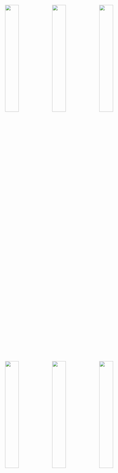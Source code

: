 <img src="https://agropark.ng/screenshots/kenzo/1.png" width="30%"></img>
 <img src="https://agropark.ng/screenshots/kenzo/2.png" width="30%"></img>
  <img src="https://agropark.ng/screenshots/kenzo/3.png" width="30%">
 </img> <img src="https://agropark.ng/screenshots/kenzo/4.png" width="30%">
 </img> <img src="https://agropark.ng/screenshots/kenzo/5.png" width="30%">
 </img> <img src="https://agropark.ng/screenshots/kenzo/6.png" width="30%"></img>